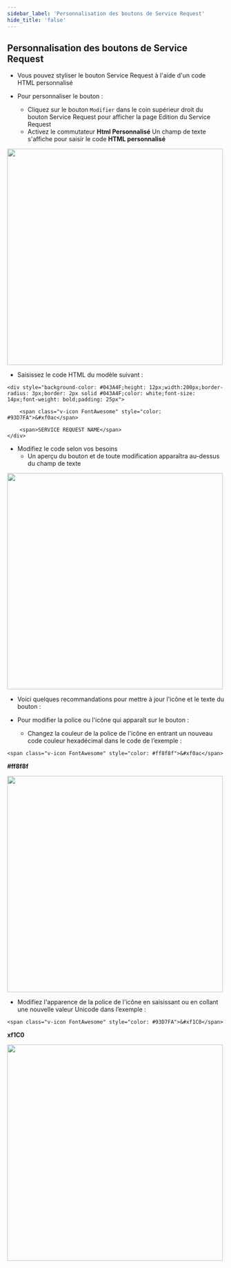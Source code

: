 ```yaml
---
sidebar_label: 'Personnalisation des boutons de Service Request'
hide_title: 'false'
---
```


## Personnalisation des boutons de Service Request

* Vous pouvez styliser le bouton Service Request à l'aide d'un code HTML personnalisé

* Pour personnaliser le bouton :
    * Cliquez sur le bouton ```Modifier``` dans le coin supérieur droit du bouton Service Request pour afficher la page Edition du Service Request
    * Activez le commutateur **Html Personnalisé** Un champ de texte s'affiche pour saisir le code **HTML personnalisé**

<a href="imgbasic/SelfServiceCustomHTMLBlank.png" target="_blank"><img src="imgbasic/SelfServiceCustomHTMLBlank.png" width="500"></img></a>

* Saisissez le code HTML du modèle suivant :

```
<div style="background-color: #043A4F;height: 12px;width:200px;border-radius: 3px;border: 2px solid #043A4F;color: white;font-size: 14px;font-weight: bold;padding: 25px">

    <span class="v-icon FontAwesome" style="color: #93D7FA">&#xf0ac</span>

    <span>SERVICE REQUEST NAME</span>
</div>
```

* Modifiez le code selon vos besoins
    * Un aperçu du bouton et de toute modification apparaîtra au-dessus du champ de texte

<a href="imgbasic/SelfServiceCustomHTMLExample.png" target="_blank"><img src="imgbasic/SelfServiceCustomHTMLExample.png" width="500"></img></a>

* Voici quelques recommandations pour mettre à jour l'icône et le texte du bouton :

* Pour modifier la police ou l'icône qui apparaît sur le bouton :
    * Changez la couleur de la police de l'icône en entrant un nouveau code couleur hexadécimal dans le code de l’exemple :

 ```<span class="v-icon FontAwesome" style="color: #ff8f8f">&#xf0ac</span>``` 

 **#ff8f8f**

<a href="imgbasic/SelfServiceCustomHTMLIconChange.png" target="_blank"><img src="imgbasic/SelfServiceCustomHTMLIconChange.png" width="500"></img></a>

* Modifiez l'apparence de la police de l'icône en saisissant ou en collant une nouvelle valeur Unicode dans l’exemple :

```<span class="v-icon FontAwesome" style="color: #93D7FA">&#xf1C0</span>```

**xf1C0**

<a href="imgbasic/SelfServiceCustomHTMLIconChangeUnicode.png" target="_blank"><img src="imgbasic/SelfServiceCustomHTMLIconChangeUnicode.png" width="500"></img></a>